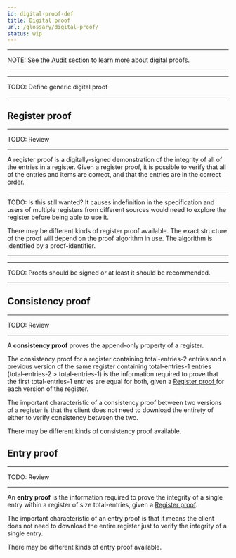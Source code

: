 ```yaml
---
id: digital-proof-def
title: Digital proof
url: /glossary/digital-proof/
status: wip
---
```


***
NOTE: See the [Audit section](/audit/) to learn more about
digital proofs.
***

***
TODO: Define generic digital proof
***

## Register proof

***
TODO: Review
***

A register proof is a digitally-signed demonstration of the integrity of all
of the entries in a register.  Given a register proof, it is possible to
verify that all of the entries and items are correct, and that the entries are
in the correct order.

***
TODO: Is this still wanted? It causes indefinition in the specification and
users of multiple registers from different sources would need to explore the
register before being able to use it.

There may be different kinds of register proof available. The exact structure
of the proof will depend on the proof algorithm in use.  The algorithm is
identified by a proof-identifier.
***

***
TODO: Proofs should be signed or at least it should be recommended.
***


## Consistency proof

***
TODO: Review
***

A **consistency proof** proves the append-only property of a register.

The consistency proof for a register containing total-entries-2 entries and a
previous version of the same register containing total-entries-1 entries
(total-entries-2 > total-entries-1) is the information required to prove that
the first total-entries-1 entries are equal for both, given a [Register proof
](#register-proof) for each version of the register.

The important characteristic of a consistency proof between two versions of a
register is that the client does not need to download the entirety of either
to verify consistency between the two.

There may be different kinds of consistency proof available.


## Entry proof

***
TODO: Review
***

An **entry proof** is the information required to prove the integrity of a single
entry within a register of size total-entries, given a [Register
proof](#register-proof).

The important characteristic of an entry proof is that it means the client
does not need to download the entire register just to verify the integrity of
a single entry.

There may be different kinds of entry proof available.

